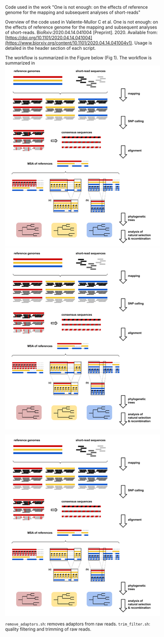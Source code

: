 Code used in the work "One is not enough: on the effects of reference genome for the mapping and subsequent analyses of short-reads"

Overview of the code used in Valiente-Mullor C et al. One is not enough: on the effects of reference genome for the mapping and subsequent analyses of short-reads. BioRxiv:2020.04.14.041004 [Preprint]. 2020. Available from: [https://doi.org/10.1101/2020.04.14.041004](https://www.biorxiv.org/content/10.1101/2020.04.14.041004v1). Usage is detailed in the header section of each script.

The workflow is summarized in the Figure below (Fig 1).
The workflow is summarized in ![Fig 1](Fig1_overview.png)
![Fig 1](Fig1_overview.png?raw=true)

<p>
    <img src="https://github.com/cvmullor/reference/blob/master/Fig1_overview.png" />
</p>


`remove_adaptors.sh`: removes adaptors from raw reads.
`trim_filter.sh`: quality filtering and trimming of raw reads.
